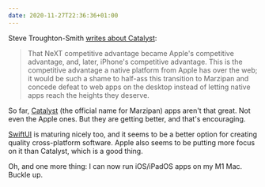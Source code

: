 ```yaml
---
date: 2020-11-27T22:36:36+01:00
---
```


Steve Troughton-Smith [writes about Catalyst](https://www.highcaffeinecontent.com/blog/20190601-Why-Apple-needs-iPad-apps-on-the-Mac):

> That NeXT competitive advantage became Apple's competitive advantage, and, later, iPhone's competitive advantage. This is the competitive advantage a native platform from Apple has over the web; it would be such a shame to half-ass this transition to Marzipan and concede defeat to web apps on the desktop instead of letting native apps reach the heights they deserve.

So far, [Catalyst](https://developer.apple.com/mac-catalyst/) (the official name for Marzipan) apps aren't that great. Not even the Apple ones. But they are getting better, and that's encouraging.

[SwiftUI](https://developer.apple.com/xcode/swiftui/) is maturing nicely too, and it seems to be a better option for creating quality cross-platform software. Apple also seems to be putting more focus on it than Catalyst, which is a good thing.

Oh, and one more thing: I can now run iOS/iPadOS apps on my M1 Mac. Buckle up.
